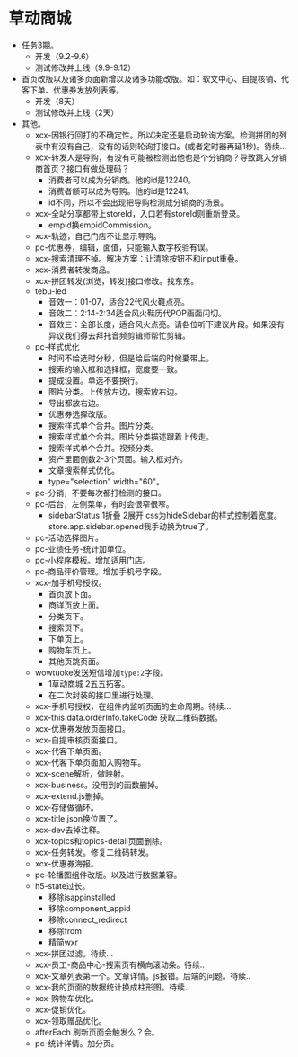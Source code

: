 # 草动商城
* 任务3期。
    - 开发（9.2-9.6）
    - 测试修改并上线（9.9-9.12）
* 首页改版以及诸多页面新增以及诸多功能改版。如：软文中心、自提核销、代客下单、优惠券发放列表等。
    - 开发（8天）
    - 测试修改并上线（2天）
* 其他。
    - xcx-因银行回打的不确定性。所以决定还是启动轮询方案。检测拼团的列表中有没有自己，没有的话则轮询打接口。(或者定时器再延1秒)。待续...
    - xcx-转发人是导购，有没有可能被检测出他也是个分销商？导致跳入分销商首页？接口有做处理码？
        - 消费者可以成为分销商。他的id是12240。
        - 消费者额可以成为导购。他的id是12241。
        - id不同，所以不会出现把导购检测成分销商的场景。
    - xcx-全站分享都带上storeId，入口若有storeId则重新登录。
        - empid换empidCommission。
    - xcx-轨迹，自己门店不让显示导购。
    - pc-优惠券，编辑，面值，只能输入数字校验有误。
    - xcx-搜索清理不掉。解决方案：让清除按钮不和input重叠。
    - xcx-消费者转发商品。
    - xcx-拼团转发(浏览，转发)接口修改。找东东。
    - tebu-led
        - 音效一：01-07，适合22代风火鞋点亮。
        - 音效二：2:14-2:34适合风火鞋历代POP画面闪切。
        - 音效三：全部长度，适合风火点亮。请各位听下建议片段。如果没有异议我们得去拜托音频剪辑师帮忙剪辑。
    - pc-样式优化
        - 时间不给选时分秒，但是给后端的时候要带上。
        - 搜索的输入框和选择框，宽度要一致。
        - 提成设置。单选不要换行。
        - 图片分类。上传放左边，搜索放右边。
        - 导出都放右边。
        - 优惠券选择改版。
        - 搜索样式单个合并。图片分类。
        - 搜索样式单个合并。图片分类描述跟着上传走。
        - 搜索样式单个合并。视频分类。
        - 资产里面倒数2-3个页面。输入框对齐。
        - 文章搜索样式优化。
        - type="selection" width="60"。
    - pc-分销，不要每次都打检测的接口。
    - pc-后台，左侧菜单，有时会很窄很窄。
        - sidebarStatus 1折叠 2展开 css为hideSidebar的样式控制着宽度。store.app.sidebar.opened我手动换为true了。
    - pc-活动选择图片。
    - pc-业绩任务-统计加单位。
    - pc-小程序模板。增加适用门店。
    - pc-商品评价管理。增加手机号字段。
    - xcx-加手机号授权。
        - 首页放下面。
        - 商详页放上面。
        - 分类页下。
        - 搜索页下。
        - 下单页上。
        - 购物车页上。
        - 其他页跳页面。
    - wowtuoke发送短信增加`type:2`字段。
        - 1草动商城 2五五拓客。
        - 在二次封装的接口里进行处理。
    - xcx-手机号授权，在组件内监听页面的生命周期。待续...
    - xcx-this.data.orderInfo.takeCode 获取二维码数据。
    - xcx-优惠券发放页面接口。
    - xcx-自提审核页面接口。
    - xcx-代客下单页面。
    - xcx-代客下单页面加入购物车。
    - xcx-scene解析，做映射。
    - xcx-business。没用到的函数删掉。
    - xcx-extend.js删掉。
    - xcx-存储做循环。
    - xcx-title.json换位置了。
    - xcx-dev去掉注释。
    - xcx-topics和topics-detail页面删除。
    - xcx-任务转发。修复二维码转发。
    - xcx-优惠券海报。
    - pc-轮播图组件改版。以及进行数据兼容。
    - h5-state过长。
        - 移除isappinstalled
        - 移除component_appid
        - 移除connect_redirect
        - 移除from
        - 精简wxr
    - xcx-拼团过滤。待续...
    - xcx-员工-商品中心-搜索页有横向滚动条。待续..
    - xcx-文章列表第一个。文章详情。js报错。后端的问题。待续..
    - xcx-我的页面的数据统计换成柱形图。待续..
    - xcx-购物车优化。
    - xcx-促销优化。
    - xcx-领取赠品优化。
    - afterEach 刷新页面会触发么？会。
    - pc-统计详情。加分页。
